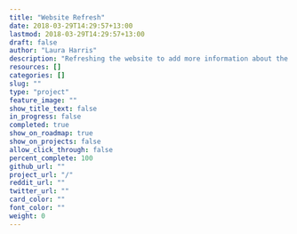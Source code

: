 ```yaml
---
title: "Website Refresh"
date: 2018-03-29T14:29:57+13:00
lastmod: 2018-03-29T14:29:57+13:00
draft: false
author: "Laura Harris"
description: "Refreshing the website to add more information about the currently available NavCoin projects and also drive a deeper level of engagement from the whole NavCoin community."
resources: []
categories: []
slug: ""
type: "project"
feature_image: ""
show_title_text: false
in_progress: false
completed: true
show_on_roadmap: true
show_on_projects: false
allow_click_through: false
percent_complete: 100
github_url: ""
project_url: "/"
reddit_url: ""
twitter_url: ""
card_color: ""
font_color: ""
weight: 0
---
```

